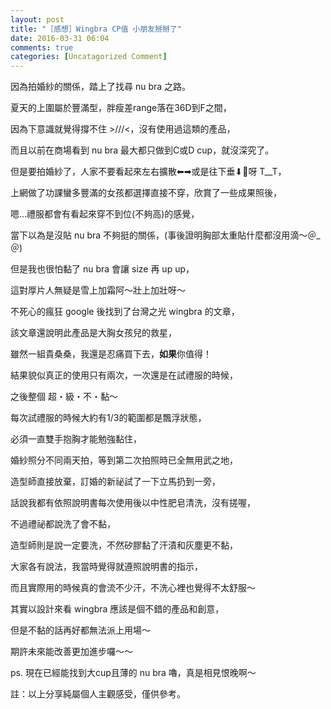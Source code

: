 ```yaml
---
layout: post
title: "［感想］Wingbra CP值 小朋友掰掰了"
date: 2016-03-31 06:04
comments: true
categories: [Uncatagorized Comment]
---
```


因為拍婚紗的關係，踏上了找尋 nu bra 之路。

夏天的上圍屬於豐滿型，胖瘦差range落在36D到F之間，

因為下意識就覺得撐不住 >///<，沒有使用過這類的產品，

而且以前在商場看到 nu bra 最大都只做到C或D cup，就沒深究了。

但是要拍婚紗了，人家不要看起來左右擴散⬅︎➡︎或是往下垂⬇︎呀 T__T，

上網做了功課蠻多豐滿的女孩都選擇直接不穿，欣賞了一些成果照後，

嗯...禮服都會有看起來穿不到位(不夠高)的感覺，

當下以為是沒貼 nu bra 不夠挺的關係，(事後證明胸部太重貼什麼都沒用滴～＠_＠)

但是我也很怕黏了 nu bra 會讓 size 再 up up，

這對厚片人無疑是雪上加霜阿～壯上加壯呀～

不死心的瘋狂 google 後找到了台灣之光 wingbra 的文章，

該文章還說明此產品是大胸女孩兒的救星，

雖然一組貴桑桑，我還是忍痛買下去，**如果**你值得！

結果貌似真正的使用只有兩次，一次還是在試禮服的時候，

之後整個 超・級・不・黏～

每次試禮服的時候大約有1/3的範圍都是飄浮狀態，

必須一直雙手抱胸才能勉強黏住，

婚紗照分不同兩天拍，等到第二次拍照時已全無用武之地，

造型師直接放棄，訂婚的新祕試了一下立馬扔到一旁，

話說我都有依照說明書每次使用後以中性肥皂清洗，沒有搓喔，

不過禮祕都說洗了會不黏，

造型師則是說一定要洗，不然矽膠黏了汗漬和灰塵更不黏，

大家各有說法，我當時覺得就遵照說明書的指示，

而且實際用的時候真的會流不少汗，不洗心裡也覺得不太舒服～

其實以設計來看 wingbra 應該是個不錯的產品和創意，

但是不黏的話再好都無法派上用場～

期許未來能改善更加進步囉～～

ps. 現在已經能找到大cup且薄的 nu bra 嚕，真是相見恨晚啊～

註：以上分享純屬個人主觀感受，僅供參考。






